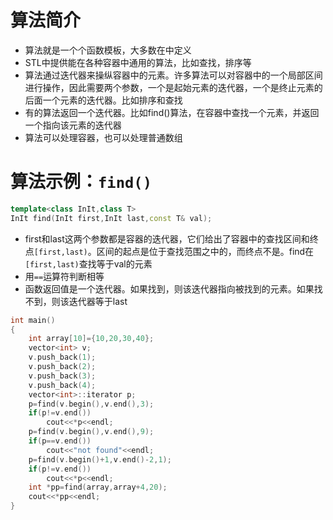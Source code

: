 # 算法简介
* 算法就是一个个函数模板，大多数在<algorithm>中定义
* STL中提供能在各种容器中通用的算法，比如查找，排序等
* 算法通过迭代器来操纵容器中的元素。许多算法可以对容器中的一个局部区间进行操作，因此需要两个参数，一个是起始元素的迭代器，一个是终止元素的后面一个元素的迭代器。比如排序和查找
* 有的算法返回一个迭代器。比如find()算法，在容器中查找一个元素，并返回一个指向该元素的迭代器
* 算法可以处理容器，也可以处理普通数组
# 算法示例：`find()`
```c++
template<class InIt,class T>
InIt find(InIt first,InIt last,const T& val);
```
* first和last这两个参数都是容器的迭代器，它们给出了容器中的查找区间和终点`[first,last)`。区间的起点是位于查找范围之中的，而终点不是。find在`[first,last)`查找等于val的元素
* 用`==`运算符判断相等
* 函数返回值是一个迭代器。如果找到，则该迭代器指向被找到的元素。如果找不到，则该迭代器等于last
```c++
int main()
{
    int array[10]={10,20,30,40};
    vector<int> v;
    v.push_back(1);
    v.push_back(2);
    v.push_back(3);
    v.push_back(4);
    vector<int>::iterator p;
    p=find(v.begin(),v.end(),3);
    if(p!=v.end())
        cout<<*p<<endl;
    p=find(v.begin(),v.end(),9);
    if(p==v.end())
        cout<<"not found"<<endl;
    p=find(v.begin()+1,v.end()-2,1);
    if(p!=v.end())
        cout<<*p<<endl;
    int *pp=find(array,array+4,20);
    cout<<*pp<<endl;
}
```    
